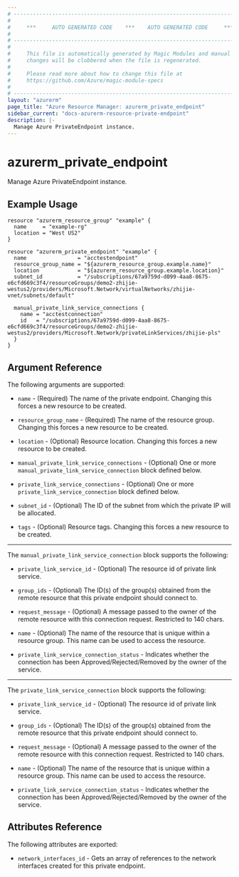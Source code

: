 ```yaml
---
# ----------------------------------------------------------------------------
#
#     ***     AUTO GENERATED CODE    ***    AUTO GENERATED CODE     ***
#
# ----------------------------------------------------------------------------
#
#     This file is automatically generated by Magic Modules and manual
#     changes will be clobbered when the file is regenerated.
#
#     Please read more about how to change this file at
#     https://github.com/Azure/magic-module-specs
#
# ----------------------------------------------------------------------------
layout: "azurerm"
page_title: "Azure Resource Manager: azurerm_private_endpoint"
sidebar_current: "docs-azurerm-resource-private-endpoint"
description: |-
  Manage Azure PrivateEndpoint instance.
---
```


# azurerm_private_endpoint

Manage Azure PrivateEndpoint instance.


## Example Usage

```hcl
resource "azurerm_resource_group" "example" {
  name     = "example-rg"
  location = "West US2"
}

resource "azurerm_private_endpoint" "example" {
  name                = "acctestendpoint"
  resource_group_name = "${azurerm_resource_group.example.name}"
  location            = "${azurerm_resource_group.example.location}"
  subnet_id           = "/subscriptions/67a9759d-d099-4aa8-8675-e6cfd669c3f4/resourceGroups/demo2-zhijie-westus2/providers/Microsoft.Network/virtualNetworks/zhijie-vnet/subnets/default"

  manual_private_link_service_connections {
    name = "acctestconnection"
    id   = "/subscriptions/67a9759d-d099-4aa8-8675-e6cfd669c3f4/resourceGroups/demo2-zhijie-westus2/providers/Microsoft.Network/privateLinkServices/zhijie-pls"
  }
}
```

## Argument Reference

The following arguments are supported:

* `name` - (Required) The name of the private endpoint. Changing this forces a new resource to be created.

* `resource_group_name` - (Required) The name of the resource group. Changing this forces a new resource to be created.

* `location` - (Optional) Resource location. Changing this forces a new resource to be created.

* `manual_private_link_service_connections` - (Optional) One or more `manual_private_link_service_connection` block defined below.

* `private_link_service_connections` - (Optional) One or more `private_link_service_connection` block defined below.

* `subnet_id` - (Optional) The ID of the subnet from which the private IP will be allocated.

* `tags` - (Optional) Resource tags. Changing this forces a new resource to be created.

---

The `manual_private_link_service_connection` block supports the following:

* `private_link_service_id` - (Optional) The resource id of private link service.

* `group_ids` - (Optional) The ID(s) of the group(s) obtained from the remote resource that this private endpoint should connect to.

* `request_message` - (Optional) A message passed to the owner of the remote resource with this connection request. Restricted to 140 chars.

* `name` - (Optional) The name of the resource that is unique within a resource group. This name can be used to access the resource.

* `private_link_service_connection_status` - Indicates whether the connection has been Approved/Rejected/Removed by the owner of the service.

---

The `private_link_service_connection` block supports the following:

* `private_link_service_id` - (Optional) The resource id of private link service.

* `group_ids` - (Optional) The ID(s) of the group(s) obtained from the remote resource that this private endpoint should connect to.

* `request_message` - (Optional) A message passed to the owner of the remote resource with this connection request. Restricted to 140 chars.

* `name` - (Optional) The name of the resource that is unique within a resource group. This name can be used to access the resource.

* `private_link_service_connection_status` - Indicates whether the connection has been Approved/Rejected/Removed by the owner of the service.

## Attributes Reference

The following attributes are exported:

* `network_interfaces_id` - Gets an array of references to the network interfaces created for this private endpoint.
